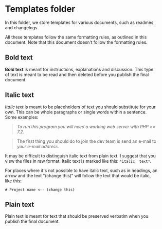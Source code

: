 # Templates folder
In this folder, we store templates for various documents, such as readmes and 
changelogs.

All these templates follow the same formatting rules, as outlined in this 
document. Note that this document doesn't follow the formatting rules.

## Bold text
**Bold text** is meant for instructions, explanations and discussion. This type 
of text is meant to be read and then deleted before you publish the final 
document.

## Italic text
*Italic text* is meant to be placeholders of text you should substitute for 
your own. This can be whole paragraphs or single words within a sentence. Some 
examples:

> *To run this program you will need a working web server with PHP >= 7.2.*

> The first thing you should do to join the dev team is send an e-mail to 
> *your e-mail address*.

It may be difficult to distinguish italic text from plain text. I suggest that 
you view the files in raw format. Italic text is marked like this: `*italic 
text*`.

For places where it's not possible to have italic text, such as in headings, an 
arrow and the text "(change this)" will follow the text that would be italic, 
like this:

    # Project name <-- (change this)

## Plain text
Plain text is meant for text that should be preserved verbatim when you publish 
the final document.
